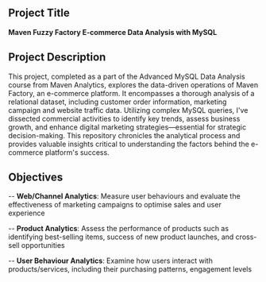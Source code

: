 ## Project Title
**Maven Fuzzy Factory E-commerce Data Analysis with MySQL**

## Project Description
This project, completed as a part of the Advanced MySQL Data Analysis course from Maven Analytics, explores the data-driven operations of Maven Factory, an e-commerce platform. It encompasses a thorough analysis of a relational dataset, including customer order information, marketing campaign and website traffic data. Utilizing complex MySQL queries, I've dissected commercial activities to identify key trends, assess business growth, and enhance digital marketing strategies—essential for strategic decision-making. This repository chronicles the analytical process and provides valuable insights critical to understanding the factors behind the e-commerce platform's success.

## Objectives

-- **Web/Channel Analytics**: Measure user behaviours and evaluate the effectiveness of marketing campaigns to optimise sales and user experience

-- **Product Analytics**: Assess the performance of products such as identifying best-selling items, success of new product launches, and cross-sell opportunities

-- **User Behaviour Analytics**: Examine how users interact with products/services, including their purchasing patterns, engagement levels
